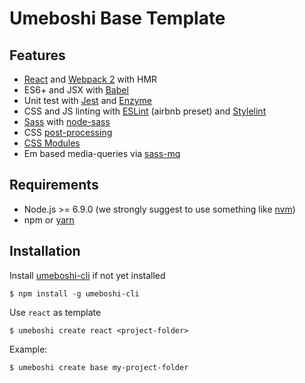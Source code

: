 # Umeboshi Base Template

## Features

* [React](https://facebook.github.io/react/) and [Webpack 2](https://webpack.js.org/) with HMR 
* ES6+ and JSX with [Babel](https://babeljs.io/)
* Unit test with [Jest](https://facebook.github.io/jest/) and [Enzyme](http://airbnb.io/enzyme/)
* CSS and JS linting with [ESLint](http://eslint.org/) (airbnb preset) and [Stylelint](https://stylelint.io/)
* [Sass](http://sass-lang.com/) with [node-sass](https://github.com/sass/node-sass) 
* CSS [post-processing](https://github.com/postcss/postcss)
* [CSS Modules](https://github.com/css-modules/css-modules)
* Em based media-queries via [sass-mq](https://github.com/sass-mq/sass-mq)

## Requirements

* Node.js >= 6.9.0 (we strongly suggest to use something like [nvm](https://github.com/creationix/nvm))
* npm or [yarn](https://yarnpkg.com/lang/en/)

## Installation

Install [umeboshi-cli](https://github.com/dwightjack/umeboshi-cli) if not yet installed

```
$ npm install -g umeboshi-cli
```

Use `react` as template

```
$ umeboshi create react <project-folder>
```

Example: 

```
$ umeboshi create base my-project-folder
```
